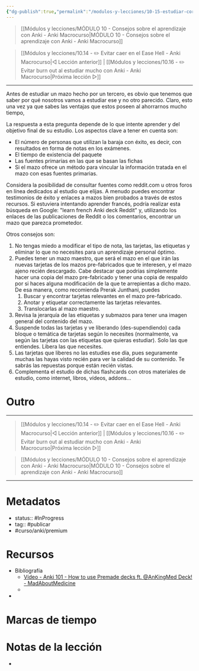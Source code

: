 ```yaml
---
{"dg-publish":true,"permalink":"/modulos-y-lecciones/10-15-estudiar-correctamente-de-mazos-pre-disenados-anki-macrocurso/","noteIcon":"","updated":"2024-05-22T13:35:06.054+02:00"}
---
```



> [[Módulos y lecciones/MÓDULO 10 - Consejos sobre el aprendizaje con Anki - Anki Macrocurso\|MÓDULO 10 - Consejos sobre el aprendizaje con Anki - Anki Macrocurso]]

> [[Módulos y lecciones/10.14 - ✏️ Evitar caer en el Ease Hell - Anki Macrocurso\|◁ Lección anterior]] | [[Módulos y lecciones/10.16 - ✏️ Evitar burn out al estudiar mucho con Anki - Anki Macrocurso\|Próxima lección ▷]]

---


Antes de estudiar un mazo hecho por un tercero, es obvio que tenemos que saber por qué nosotros vamos a estudiar ese y no otro parecido. Claro, esto una vez ya que sabes las ventajas que estos poseen al ahorrarnos mucho tiempo,

La respuesta a esta pregunta depende de lo que intente aprender y del objetivo final de su estudio. Los aspectos clave a tener en cuenta son:
- El número de personas que utilizan la baraja con éxito, es decir, con resultados en forma de notas en los exámenes.
- El tiempo de existencia del paquete
- Las fuentes primarias en las que se basan las fichas
- Si el mazo ofrece un método para vincular la información tratada en el mazo con esas fuentes primarias.

Considera la posibilidad de consultar fuentes como reddit.com u otros foros en línea dedicados al estudio que elijas. A menudo puedes encontrar testimonios de éxito y enlaces a mazos bien probados a través de estos recursos. Si estuviera intentando aprender francés, podría realizar esta búsqueda en Google: "learn french Anki deck Reddit" y, utilizando los enlaces de las publicaciones de Reddit o los comentarios, encontrar un mazo que parezca prometedor.

Otros consejos son:

1.  No tengas miedo a modificar el tipo de nota, las tarjetas, las etiquetas y eliminar lo que no necesites para un aprendizaje personal óptimo.
2.  Puedes tener un mazo maestro, que será el mazo en el que irán las nuevas tarjetas de los mazos pre-fabricados que te interesen, y el mazo ajeno recién descargado. Cabe destacar que podrías simplemente hacer una copia del mazo pre-fabricado y tener una copia de respaldo por si haces alguna modificación de la que te arrepientas a dicho mazo. De esa manera, como recomienda Prerak Junthani, puedes
	1. Buscar y encontrar tarjetas relevantes en el mazo pre-fabricado.
	2. Anotar y etiquetar correctamente las tarjetas relevantes.
	3. Translocarlas al mazo maestro.
3. Revisa la jerarquía de las etiquetas y submazos para tener una imagen general del contenido del mazo.
4. Suspende todas las tarjetas y ve liberando (des-supendiendo) cada bloque o temática de tarjetas según lo necesites (normalmente, va según las tarjetas con las etiquetas que quieras estudiar). Solo las que entiendes. Libera las que necesites.
5. Las tarjetas que liberes no las estudies ese día, pues seguramente muchas las hayas visto recién para ver la calidad de su contenido. Te sabrás las repuestas porque están recién vistas.
6. Complementa el estudio de dichas flashcards con otros materiales de estudio, como internet, libros, vídeos, addons...


# Outro

---

> [[Módulos y lecciones/10.14 - ✏️ Evitar caer en el Ease Hell - Anki Macrocurso\|◁ Lección anterior]] | [[Módulos y lecciones/10.16 - ✏️ Evitar burn out al estudiar mucho con Anki - Anki Macrocurso\|Próxima lección ▷]]


> [[Módulos y lecciones/MÓDULO 10 - Consejos sobre el aprendizaje con Anki - Anki Macrocurso\|MÓDULO 10 - Consejos sobre el aprendizaje con Anki - Anki Macrocurso]]

---

# Metadatos
- status:: #InProgress  
- tag:: #publicar 
- #curso/anki/premium

# Recursos
- Bibliografía
	- [Vídeo - Anki 101 - How to use Premade decks ft. @AnKingMed Deck! - MadAboutMedicine](https://www.youtube.com/watch?v=iYU-5nXvCrA&ab_channel=MadAboutMedicine)
	- 
- 

# Marcas de tiempo


# Notas de la lección
- 